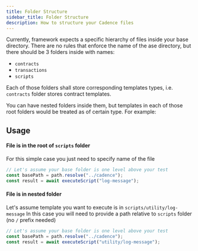```yaml
---
title: Folder Structure
sidebar_title: Folder Structure
description: How to structure your Cadence files
---
```


Currently, framework expects a specific hierarchy of files inside your base directory.
There are no rules that enforce the name of the ase directory, but there should be 3 folders inside with names:

- `contracts`
- `transactions`
- `scripts`

Each of those folders shall store corresponding templates types, i.e. `contracts` folder stores contract templates.

You can have nested folders inside them, but templates in each of those root folders would be treated as of certain
type. For example:

## Usage

#### File is in the root of `scripts` folder

For this simple case you just need to specify name of the file

```javascript
// Let's assume your base folder is one level above your test
const basePath = path.resolve("../cadence");
const result = await executeScript("log-message");
```

#### File is in nested folder

Let's assume template you want to execute is in `scripts/utility/log-message`
In this case you will need to provide a path relative to `scripts` folder (no `/` prefix needed)

```javascript
// Let's assume your base folder is one level above your test
const basePath = path.resolve("../cadence");
const result = await executeScript("utility/log-message");
```
